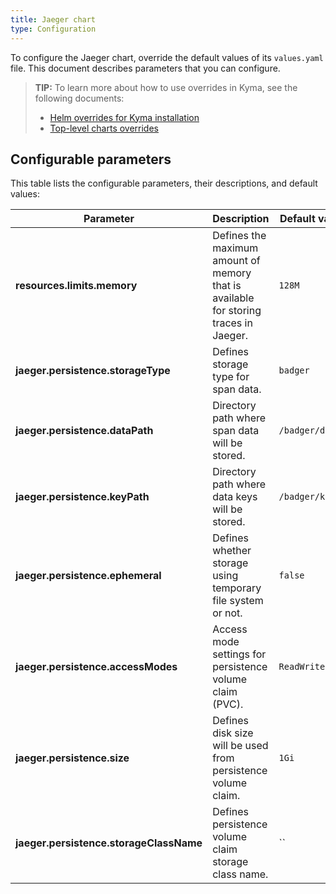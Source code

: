 ```yaml
---
title: Jaeger chart
type: Configuration
---
```


To configure the Jaeger chart, override the default values of its `values.yaml` file. This document describes parameters that you can configure.

>**TIP:** To learn more about how to use overrides in Kyma, see the following documents:
>* [Helm overrides for Kyma installation](/root/kyma/#configuration-helm-overrides-for-kyma-installation)
>* [Top-level charts overrides](/root/kyma/#configuration-helm-overrides-for-kyma-installation-top-level-charts-overrides)

## Configurable parameters

This table lists the configurable parameters, their descriptions, and default values:

| Parameter | Description | Default value |
|-----------|-------------|---------------|
| **resources.limits.memory** | Defines the maximum amount of memory that is available for storing traces in Jaeger. | `128M` |
| **jaeger.persistence.storageType** | Defines storage type for span data. | `badger` |
| **jaeger.persistence.dataPath** | Directory path where span data will be stored. | `/badger/data` |
| **jaeger.persistence.keyPath** | Directory path where data keys will be stored. | `/badger/key` |
| **jaeger.persistence.ephemeral** | Defines whether storage using temporary file system or not. | `false` |
| **jaeger.persistence.accessModes** | Access mode settings for persistence volume claim (PVC). | `ReadWriteOnce` |
| **jaeger.persistence.size** | Defines disk size will be used from persistence volume claim. | `1Gi` |
| **jaeger.persistence.storageClassName** | Defines persistence volume claim storage class name. | `` |


